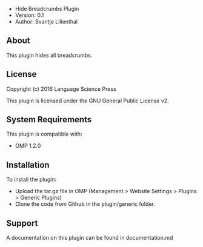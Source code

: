 - Hide Breadcrumbs Plugin
- Version: 0.1
- Author: Svantje Lilienthal

About
-----
This plugin hides all breadcrumbs.

License
-------
Copyright (c) 2016 Language Science Press

This plugin is licensed under the GNU General Public License v2. 

System Requirements
-------------------
This plugin is compatible with:
 - OMP 1.2.0

Installation
------------
To install the plugin:
 - Upload the tar.gz file in OMP (Management > Website Settings > Plugins > Generic Plugins)
 - Clone the code from Github in the plugin/generic folder.

Support
---------------
A documentation on this plugin can be found in documentation.md
